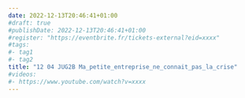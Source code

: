 ```yaml
---
date: 2022-12-13T20:46:41+01:00
#draft: true
#publishDate: 2022-12-13T20:46:41+01:00
#register: "https://eventbrite.fr/tickets-external?eid=xxxx"
#tags:
#- tag1
#- tag2
title: "12 04 JUG2B Ma_petite_entreprise_ne_connait_pas_la_crise"
#videos: 
#- https://www.youtube.com/watch?v=xxxx
---
```


